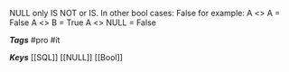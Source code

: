 NULL only IS NOT or IS. In other bool cases: False
for example:
A <> A = False
A <> B = True
A <> NULL = False

***Tags*** #pro #it 

***Keys*** [[SQL]] [[NULL]] [[Bool]]